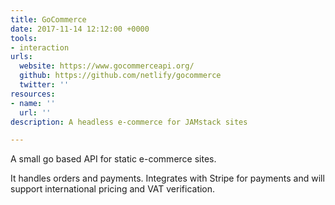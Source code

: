```yaml
---
title: GoCommerce
date: 2017-11-14 12:12:00 +0000
tools:
- interaction
urls:
  website: https://www.gocommerceapi.org/
  github: https://github.com/netlify/gocommerce
  twitter: ''
resources:
- name: ''
  url: ''
description: A headless e-commerce for JAMstack sites

---
```

A small go based API for static e-commerce sites.

It handles orders and payments. Integrates with Stripe for payments and will support international pricing and VAT verification.
